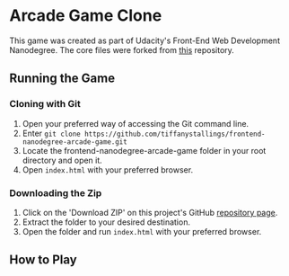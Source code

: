 # Arcade Game Clone
This game was created as part of Udacity's Front-End Web Development Nanodegree. The core files were forked from [this](https://github.com/udacity/frontend-nanodegree-arcade-game) repository.

## Running the Game
### Cloning with Git
1. Open your preferred way of accessing the Git command line.
2. Enter `git clone https://github.com/tiffanystallings/frontend-nanodegree-arcade-game.git`
3. Locate the frontend-nanodegree-arcade-game folder in your root directory and open it.
4. Open `index.html` with your preferred browser.

### Downloading the Zip
1. Click on the 'Download ZIP' on this project's GitHub [repository page](https://github.com/tiffanystallings/frontend-nanodegree-arcade-game).
2. Extract the folder to your desired destination.
3. Open the folder and run `index.html` with your preferred browser.

## How to Play